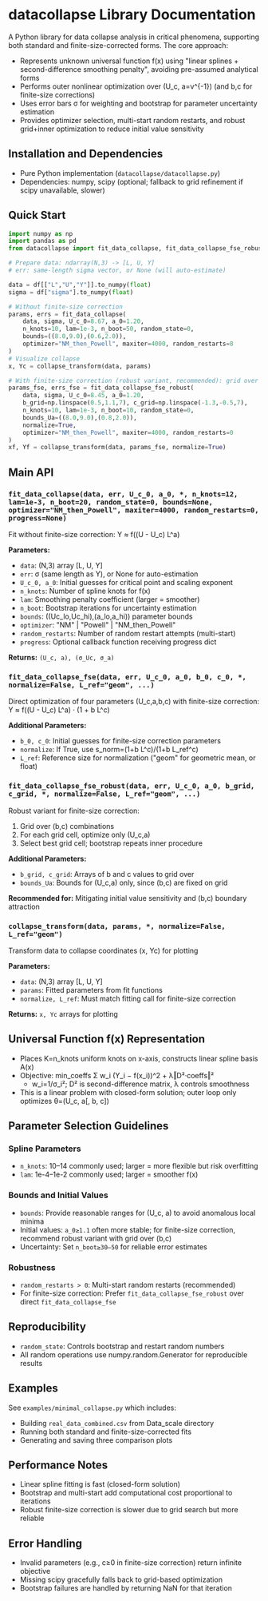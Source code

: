 # datacollapse Library Documentation

A Python library for data collapse analysis in critical phenomena, supporting both standard and finite-size-corrected forms. The core approach:
- Represents unknown universal function f(x) using "linear splines + second-difference smoothing penalty", avoiding pre-assumed analytical forms
- Performs outer nonlinear optimization over (U_c, a=ν^{-1}) (and b,c for finite-size corrections)
- Uses error bars σ for weighting and bootstrap for parameter uncertainty estimation
- Provides optimizer selection, multi-start random restarts, and robust grid+inner optimization to reduce initial value sensitivity

## Installation and Dependencies
- Pure Python implementation (`datacollapse/datacollapse.py`)
- Dependencies: numpy, scipy (optional; fallback to grid refinement if scipy unavailable, slower)

## Quick Start
```python
import numpy as np
import pandas as pd
from datacollapse import fit_data_collapse, fit_data_collapse_fse_robust, collapse_transform

# Prepare data: ndarray(N,3) -> [L, U, Y]
# err: same-length sigma vector, or None (will auto-estimate)

data = df[["L","U","Y"]].to_numpy(float)
sigma = df["sigma"].to_numpy(float)

# Without finite-size correction
params, errs = fit_data_collapse(
    data, sigma, U_c_0=8.67, a_0=1.20,
    n_knots=10, lam=1e-3, n_boot=50, random_state=0,
    bounds=((8.0,9.0),(0.6,2.0)),
    optimizer="NM_then_Powell", maxiter=4000, random_restarts=8
)
# Visualize collapse
x, Yc = collapse_transform(data, params)

# With finite-size correction (robust variant, recommended): grid over (b,c), inner optimize (U_c,a)
params_fse, errs_fse = fit_data_collapse_fse_robust(
    data, sigma, U_c_0=8.45, a_0=1.20,
    b_grid=np.linspace(0.5,1.1,7), c_grid=np.linspace(-1.3,-0.5,7),
    n_knots=10, lam=1e-3, n_boot=10, random_state=0,
    bounds_Ua=((8.0,9.0),(0.8,2.0)),
    normalize=True,
    optimizer="NM_then_Powell", maxiter=4000, random_restarts=0
)
xf, Yf = collapse_transform(data, params_fse, normalize=True)
```

## Main API

### `fit_data_collapse(data, err, U_c_0, a_0, *, n_knots=12, lam=1e-3, n_boot=20, random_state=0, bounds=None, optimizer="NM_then_Powell", maxiter=4000, random_restarts=0, progress=None)`
Fit without finite-size correction: Y ≈ f((U - U_c) L^a)

**Parameters:**
- `data`: (N,3) array [L, U, Y]
- `err`: σ (same length as Y), or None for auto-estimation
- `U_c_0, a_0`: Initial guesses for critical point and scaling exponent
- `n_knots`: Number of spline knots for f(x)
- `lam`: Smoothing penalty coefficient (larger = smoother)
- `n_boot`: Bootstrap iterations for uncertainty estimation
- `bounds`: ((Uc_lo,Uc_hi),(a_lo,a_hi)) parameter bounds
- `optimizer`: "NM" | "Powell" | "NM_then_Powell"
- `random_restarts`: Number of random restart attempts (multi-start)
- `progress`: Optional callback function receiving progress dict

**Returns:** `(U_c, a), (σ_Uc, σ_a)`

### `fit_data_collapse_fse(data, err, U_c_0, a_0, b_0, c_0, *, normalize=False, L_ref="geom", ...)`
Direct optimization of four parameters (U_c,a,b,c) with finite-size correction: Y ≈ f((U - U_c) L^a) · (1 + b L^c)

**Additional Parameters:**
- `b_0, c_0`: Initial guesses for finite-size correction parameters
- `normalize`: If True, use s_norm=(1+b L^c)/(1+b L_ref^c)
- `L_ref`: Reference size for normalization ("geom" for geometric mean, or float)

### `fit_data_collapse_fse_robust(data, err, U_c_0, a_0, b_grid, c_grid, *, normalize=False, L_ref="geom", ...)`
Robust variant for finite-size correction:
1. Grid over (b,c) combinations
2. For each grid cell, optimize only (U_c,a)
3. Select best grid cell; bootstrap repeats inner procedure

**Additional Parameters:**
- `b_grid, c_grid`: Arrays of b and c values to grid over
- `bounds_Ua`: Bounds for (U_c,a) only, since (b,c) are fixed on grid

**Recommended for:** Mitigating initial value sensitivity and (b,c) boundary attraction

### `collapse_transform(data, params, *, normalize=False, L_ref="geom")`
Transform data to collapse coordinates (x, Yc) for plotting

**Parameters:**
- `data`: (N,3) array [L, U, Y]
- `params`: Fitted parameters from fit functions
- `normalize, L_ref`: Must match fitting call for finite-size correction

**Returns:** `x, Yc` arrays for plotting

## Universal Function f(x) Representation
- Places K=n_knots uniform knots on x-axis, constructs linear spline basis A(x)
- Objective: min_coeffs Σ w_i (Y_i − f(x_i))^2 + λ‖D²·coeffs‖²
  - w_i=1/σ_i²; D² is second-difference matrix, λ controls smoothness
- This is a linear problem with closed-form solution; outer loop only optimizes θ=(U_c, a[, b, c])

## Parameter Selection Guidelines

### Spline Parameters
- `n_knots`: 10–14 commonly used; larger = more flexible but risk overfitting
- `lam`: 1e-4–1e-2 commonly used; larger = smoother f(x)

### Bounds and Initial Values
- `bounds`: Provide reasonable ranges for (U_c, a) to avoid anomalous local minima
- Initial values: `a_0≥1.1` often more stable; for finite-size correction, recommend robust variant with grid over (b,c)
- Uncertainty: Set `n_boot≥30–50` for reliable error estimates

### Robustness
- `random_restarts > 0`: Multi-start random restarts (recommended)
- For finite-size correction: Prefer `fit_data_collapse_fse_robust` over direct `fit_data_collapse_fse`

## Reproducibility
- `random_state`: Controls bootstrap and restart random numbers
- All random operations use numpy.random.Generator for reproducible results

## Examples
See `examples/minimal_collapse.py` which includes:
- Building `real_data_combined.csv` from Data_scale directory
- Running both standard and finite-size-corrected fits
- Generating and saving three comparison plots

## Performance Notes
- Linear spline fitting is fast (closed-form solution)
- Bootstrap and multi-start add computational cost proportional to iterations
- Robust finite-size correction is slower due to grid search but more reliable

## Error Handling
- Invalid parameters (e.g., c≥0 in finite-size correction) return infinite objective
- Missing scipy gracefully falls back to grid-based optimization
- Bootstrap failures are handled by returning NaN for that iteration 